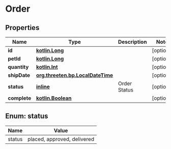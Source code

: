 # Order

## Properties
Name | Type | Description | Notes
------------ | ------------- | ------------- | -------------
**id** | [**kotlin.Long**](.md) |  |  [optional]
**petId** | [**kotlin.Long**](.md) |  |  [optional]
**quantity** | [**kotlin.Int**](.md) |  |  [optional]
**shipDate** | [**org.threeten.bp.LocalDateTime**](org.threeten.bp.LocalDateTime.md) |  |  [optional]
**status** | [**inline**](#StatusEnum) | Order Status |  [optional]
**complete** | [**kotlin.Boolean**](.md) |  |  [optional]

<a name="StatusEnum"></a>
## Enum: status
Name | Value
---- | -----
status | placed, approved, delivered

